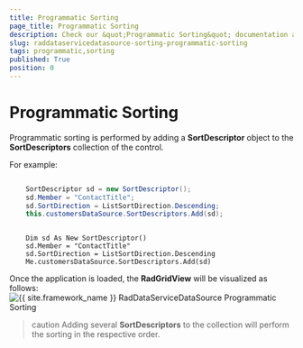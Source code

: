 ```yaml
---
title: Programmatic Sorting
page_title: Programmatic Sorting
description: Check our &quot;Programmatic Sorting&quot; documentation article for the RadDataServiceDataSource {{ site.framework_name }} control.
slug: raddataservicedatasource-sorting-programmatic-sorting
tags: programmatic,sorting
published: True
position: 0
---
```


# Programmatic Sorting

Programmatic sorting is performed by adding a __SortDescriptor__ object to the __SortDescriptors__ collection of the control. 

For example: 



```C#

	SortDescriptor sd = new SortDescriptor();
	sd.Member = "ContactTitle";
	sd.SortDirection = ListSortDirection.Descending;
	this.customersDataSource.SortDescriptors.Add(sd);
```



```VB.NET

	Dim sd As New SortDescriptor()
	sd.Member = "ContactTitle"
	sd.SortDirection = ListSortDirection.Descending
	Me.customersDataSource.SortDescriptors.Add(sd)
```

Once the application is loaded, the __RadGridView__ will be visualized as follows:
![{{ site.framework_name }} RadDataServiceDataSource Programmatic Sorting](images/RadDataServiceDataSource_ProgrammaticSorting.png)

>caution Adding several __SortDescriptors__ to the collection will perform the sorting in the respective order.